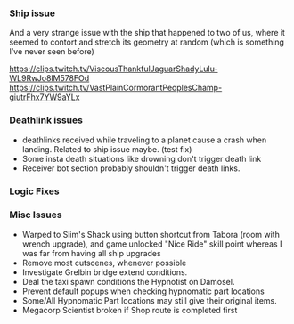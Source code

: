 ### Ship issue
And a very strange issue with the ship that happened to two of us, where it seemed to contort and stretch its geometry at random (which is something I’ve never seen before) 

https://clips.twitch.tv/ViscousThankfulJaguarShadyLulu-WL9RwJo8lM578FOd
https://clips.twitch.tv/VastPlainCormorantPeoplesChamp-giutrFhx7YW9aYLx

### Deathlink issues
- deathlinks received while traveling to a planet cause a crash when landing. Related to ship issue maybe. (test fix)
- Some insta death situations like drowning don't trigger death link
- Receiver bot section probably shouldn't trigger death links.

### Logic Fixes

### Misc Issues
- Warped to Slim's Shack using button shortcut from Tabora (room with wrench upgrade), and game unlocked "Nice Ride" skill point whereas I was far from having all ship upgrades
- Remove most cutscenes, whenever possible
- Investigate Grelbin bridge extend conditions.
- Deal the taxi spawn conditions the Hypnotist on Damosel.
- Prevent default popups when checking hypnomatic part locations
- Some/All Hypnomatic Part locations may still give their original items.
- Megacorp Scientist broken if Shop route is completed first
